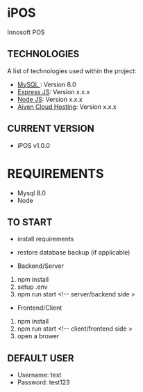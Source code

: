 # iPOS

Innosoft POS

## TECHNOLOGIES

A list of technologies used within the project:

- [MySQL ](): Version 8.0
- [Express JS](https://nodejs.org/en): Version x.x.x
- [Node JS](https://nodejs.org/en): Version x.x.x
- [Aiven Cloud Hosting](https://aiven.io/): Version x.x.x

## CURRENT VERSION

- iPOS v1.0.0

# REQUIREMENTS

- Mysql 8.0
- Node

## TO START

- install requirements
- restore database backup (if applicable)

- Backend/Server

1. npm install
2. setup .env
3. npm run start <!-- server/backend side >

- Frontend/Client

1. npm install
2. npm run start <!-- client/frontend side >
3. open a brower

## DEFAULT USER

- Username: test
- Password: test123
